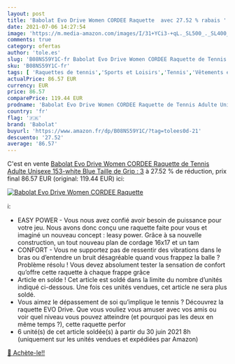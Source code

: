 ```yaml
---
layout: post
title: 'Babolat Evo Drive Women CORDEE Raquette  avec 27.52 % rabais '
date: 2021-07-06 14:27:54
image: 'https://m.media-amazon.com/images/I/31+YCi3-+qL._SL500_._SL400_.jpg'
comments: true
category: ofertas
author: 'tole.es'
slug: 'B08NS59Y1C-fr Babolat Evo Drive Women CORDEE Raquette de Tennis Adulte...'
sku: 'B08NS59Y1C-fr'
tags: [ 'Raquettes de tennis','Sports et Loisirs','Tennis','Vêtements et équipement de sport','babolat', ]
actualPrice: 86.57 EUR
currency: EUR
price: 86.57
comparePrice: 119.44 EUR
prodname: 'Babolat Evo Drive Women CORDEE Raquette de Tennis Adulte Unisexe  153-white Blue  Taille de Grip : 3'
country: 'fr'
flag: '🇫🇷'
brand: 'Babolat'
buyurl: 'https://www.amazon.fr/dp/B08NS59Y1C/?tag=tolees0d-21'
descuento: '27.52'
average: '86.57'
---
```


C'est en vente [Babolat Evo Drive Women CORDEE Raquette de Tennis Adulte Unisexe  153-white Blue  Taille de Grip : 3](https://www.amazon.fr/dp/B08NS59Y1C/?tag=tolees0d-21)  à  27.52 % de réduction, prix final  86.57 EUR (original: 119.44 EUR) ici:

[![Babolat Evo Drive Women CORDEE Raquette ](https://m.media-amazon.com/images/I/31+YCi3-+qL._SL500_._SL400_.jpg)](https://www.amazon.fr/dp/B08NS59Y1C/?tag=tolees0d-21)

ℹ️:

- EASY POWER - Vous nous avez confié avoir besoin de puissance pour votre jeu. Nous avons donc conçu une raquette faite pour vous et imaginé un nouveau concept : leasy power. Grâce à sa nouvelle construction, un tout nouveau plan de cordage 16x17 et un tam
- CONFORT - Vous ne supportez pas de ressentir des vibrations dans le bras ou d’entendre un bruit désagréable quand vous frappez la balle ? Problème résolu ! Vous devez absolument tester la sensation de confort qu’offre cette raquette à chaque frappe grâce
- Article en solde ! Cet article est soldé dans la limite du nombre d’unités indiqué ci-dessous. Une fois ces unités vendues, cet article ne sera plus soldé.
- Vous aimez le dépassement de soi qu’implique le tennis ? Découvrez la raquette EVO Drive. Que vous vouliez vous amuser avec vos amis ou voir quel niveau vous pouvez atteindre (et pourquoi pas les deux en même temps ?), cette raquette perfor
- 6 unité(s) de cet article soldée(s) à partir du 30 juin 2021 8h (uniquement sur les unités vendues et expédiées par Amazon)

[🛒 Achète-le!!](https://www.amazon.fr/dp/B08NS59Y1C/?tag=tolees0d-21)
